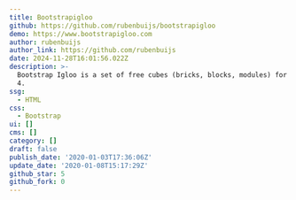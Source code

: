 ```yaml
---
title: Bootstrapigloo
github: https://github.com/rubenbuijs/bootstrapigloo
demo: https://www.bootstrapigloo.com
author: rubenbuijs
author_link: https://github.com/rubenbuijs
date: 2024-11-28T16:01:56.022Z
description: >-
  Bootstrap Igloo is a set of free cubes (bricks, blocks, modules) for Bootstrap
  4.
ssg:
  - HTML
css:
  - Bootstrap
ui: []
cms: []
category: []
draft: false
publish_date: '2020-01-03T17:36:06Z'
update_date: '2020-01-08T15:17:29Z'
github_star: 5
github_fork: 0
---
```

